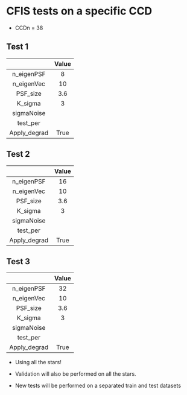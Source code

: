 # CFIS tests on a specific CCD

- CCDn = 38

## Test 1

|              |  Value |
|:------------:|:------:|
|  n_eigenPSF  |    8   |
|  n_eigenVec  |    10  |
|  PSF_size    |    3.6 |
|  K_sigma     |    3   |
|  sigmaNoise  |        |
|   test_per   |        |
| Apply_degrad |  True  |


##  Test 2

|              |  Value |
|:------------:|:------:|
|  n_eigenPSF  |    16  |
|  n_eigenVec  |    10  |
|  PSF_size    |    3.6 |
|  K_sigma     |    3   |
|  sigmaNoise  |        |
|   test_per   |        |
| Apply_degrad |  True  |


## Test 3

|              |  Value |
|:------------:|:------:|
|  n_eigenPSF  |    32  |
|  n_eigenVec  |    10  |
|  PSF_size    |    3.6 |
|  K_sigma     |    3   |
|  sigmaNoise  |        |
|   test_per   |        |
| Apply_degrad |  True  |


- Using all the stars!

- Validation will also be performed on all the stars.

- New tests will be performed on a separated train and test datasets

